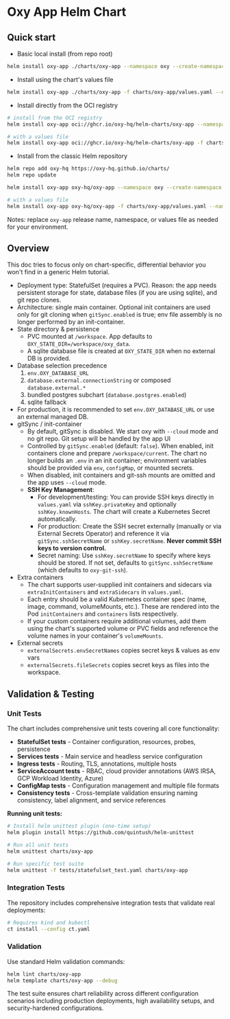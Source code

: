# Oxy App Helm Chart

## Quick start

- Basic local install (from repo root)

```bash
helm install oxy-app ./charts/oxy-app --namespace oxy --create-namespace
```

- Install using the chart's values file

```bash
helm install oxy-app ./charts/oxy-app -f charts/oxy-app/values.yaml --namespace oxy --create-namespace
```

- Install directly from the OCI registry

```bash
# install from the OCI registry
helm install oxy-app oci://ghcr.io/oxy-hq/helm-charts/oxy-app --namespace oxy --create-namespace

# with a values file
helm install oxy-app oci://ghcr.io/oxy-hq/helm-charts/oxy-app -f charts/oxy-app/values.yaml --namespace oxy --create-namespace
```

- Install from the classic Helm repository

```bash
helm repo add oxy-hq https://oxy-hq.github.io/charts/
helm repo update

helm install oxy-app oxy-hq/oxy-app --namespace oxy --create-namespace

# with a values file
helm install oxy-app oxy-hq/oxy-app -f charts/oxy-app/values.yaml --namespace oxy --create-namespace
```

Notes: replace `oxy-app` release name, namespace, or values file as needed for your environment.

## Overview

This doc tries to focus only on chart-specific, differential behavior you won't find in a generic Helm tutorial.

- Deployment type: StatefulSet (requires a PVC). Reason: the app needs persistent storage for state, database files (if you are using sqlite), and git repo clones.
- Architecture: single main container. Optional init containers are used only for git cloning when `gitSync.enabled` is true; env file assembly is no longer performed by an init-container.
- State directory & persistence
  - PVC mounted at `/workspace`. App defaults to `OXY_STATE_DIR=/workspace/oxy_data`.
  - A sqlite database file is created at `OXY_STATE_DIR` when no external DB is provided.
- Database selection precedence
  1. `env.OXY_DATABASE_URL`
  2. `database.external.connectionString` or composed `database.external.*`
  3. bundled postgres subchart (`database.postgres.enabled`)
  4. sqlite fallback
- For production, it is recommended to set `env.OXY_DATABASE_URL` or use an external managed DB.
- gitSync / init-container
  - By default, gitSync is disabled. We start oxy with `--cloud` mode and no git repo. Git setup will be handled by the app UI
  - Controlled by `gitSync.enabled` (default: `false`). When enabled, init containers clone and prepare `/workspace/current`. The chart no longer builds an `.env` in an init container; environment variables should be provided via `env`, `configMap`, or mounted secrets.
  - When disabled, init containers and git-ssh mounts are omitted and the app uses `--cloud` mode.
  - **SSH Key Management**:
    - For development/testing: You can provide SSH keys directly in `values.yaml` via `sshKey.privateKey` and optionally `sshKey.knownHosts`. The chart will create a Kubernetes Secret automatically.
    - For production: Create the SSH secret externally (manually or via External Secrets Operator) and reference it via `gitSync.sshSecretName` or `sshKey.secretName`. **Never commit SSH keys to version control.**
    - Secret naming: Use `sshKey.secretName` to specify where keys should be stored. If not set, defaults to `gitSync.sshSecretName` (which defaults to `oxy-git-ssh`).
- Extra containers
  - The chart supports user-supplied init containers and sidecars via `extraInitContainers` and `extraSidecars` in `values.yaml`.
  - Each entry should be a valid Kubernetes container spec (name, image, command, volumeMounts, etc.). These are rendered into the Pod `initContainers` and `containers` lists respectively.
  - If your custom containers require additional volumes, add them using the chart's supported volume or PVC fields and reference the volume names in your container's `volumeMounts`.
- External secrets
  - `externalSecrets.envSecretNames` copies secret keys & values as env vars
  - `externalSecrets.fileSecrets` copies secret keys as files into the workspace.

## Validation & Testing

### Unit Tests
The chart includes comprehensive unit tests covering all core functionality:

- **StatefulSet tests** - Container configuration, resources, probes, persistence
- **Services tests** - Main service and headless service configuration
- **Ingress tests** - Routing, TLS, annotations, multiple hosts
- **ServiceAccount tests** - RBAC, cloud provider annotations (AWS IRSA, GCP Workload Identity, Azure)
- **ConfigMap tests** - Configuration management and multiple file formats
- **Consistency tests** - Cross-template validation ensuring naming consistency, label alignment, and service references

**Running unit tests:**
```bash
# Install helm unittest plugin (one-time setup)
helm plugin install https://github.com/quintush/helm-unittest

# Run all unit tests
helm unittest charts/oxy-app

# Run specific test suite
helm unittest -f tests/statefulset_test.yaml charts/oxy-app
```

### Integration Tests
The repository includes comprehensive integration tests that validate real deployments:

```bash
# Requires kind and kubectl
ct install --config ct.yaml
```

### Validation
Use standard Helm validation commands:
```bash
helm lint charts/oxy-app
helm template charts/oxy-app --debug
```

The test suite ensures chart reliability across different configuration scenarios including production deployments, high availability setups, and security-hardened configurations.

